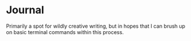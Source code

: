 # Journal
Primarily a spot for wildly creative writing, but in hopes that I can brush up on basic terminal commands within this process.
